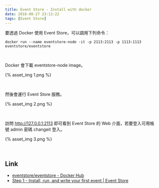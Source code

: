 ```yaml
---
title: Event Store - Install with docker
date: 2018-08-27 23:13:22
tags: [Event Store]
---
```


要透過 Docker 使用 Event Store，可以調用下列命令：  

<!-- More -->

    docker run --name eventstore-node -it -p 2113:2113 -p 1113:1113 eventstore/eventstore

<br/>


Docker 會下載 eventstore-node image。  

{% asset_img 1.png %}
 
<br/>


然後會運行 Event Store 服務。  

{% asset_img 2.png %}
 
<br/>


訪問 http://127.0.0.1:2113 即可看到 Event Store 的 Web 介面，若要登入可用帳號 admin 密碼 changeit 登入。

{% asset_img 3.png %}
 
<br/>


Link
----
* [eventstore/eventstore - Docker Hub](https://hub.docker.com/r/eventstore/eventstore/)
* [Step 1 - Install, run, and write your first event | Event Store](https://eventstore.org/docs/getting-started/?tabs=tabid-1%2Ctabid-4)
